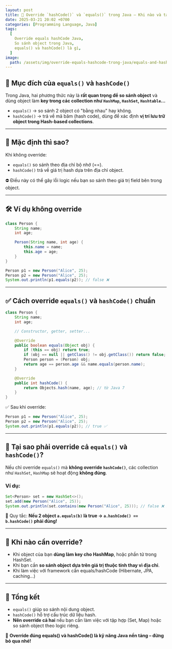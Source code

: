 ```yaml
---
layout: post
title: 🔁 Override `hashCode()` và `equals()` trong Java – Khi nào và tại sao?
date: 2025-03-21 20:02 +0700
categories: [Programming Language, Java]
tags:
  [
    Override equals hashCode Java,
    So sánh object trong Java,
    equals() và hashCode() là gì,
  ]
image:
  path: /assets/img/override-equals-hashcode-trong-java/equals-and-hashcode-in-java.jpg
---
```


## 🎯 Mục đích của `equals()` và `hashCode()`
Trong Java, hai phương thức này là **rất quan trọng để so sánh object** và dùng object làm **key trong các collection như `HashMap`, `HashSet`, `Hashtable`...**

- `equals()` → so sánh 2 object có "bằng nhau" hay không.
- `hashCode()` → trả về mã băm (hash code), dùng để xác định **vị trí lưu trữ object trong Hash-based collections**.

---

## 🧠 Mặc định thì sao?
Khi không override:
- `equals()` so sánh theo địa chỉ bộ nhớ (==).
- `hashCode()` trả về giá trị hash dựa trên địa chỉ object.

⛔ Điều này có thể gây lỗi logic nếu bạn so sánh theo giá trị field bên trong object.

---

## 🛠 Ví dụ không override
```java
class Person {
    String name;
    int age;

    Person(String name, int age) {
        this.name = name;
        this.age = age;
    }
}

Person p1 = new Person("Alice", 25);
Person p2 = new Person("Alice", 25);
System.out.println(p1.equals(p2)); // false ❌
```

---

## ✅ Cách override `equals()` và `hashCode()` chuẩn
```java
class Person {
    String name;
    int age;

    // Constructor, getter, setter...

    @Override
    public boolean equals(Object obj) {
        if (this == obj) return true;
        if (obj == null || getClass() != obj.getClass()) return false;
        Person person = (Person) obj;
        return age == person.age && name.equals(person.name);
    }

    @Override
    public int hashCode() {
        return Objects.hash(name, age); // từ Java 7
    }
}
```
✅ Sau khi override:
```java
Person p1 = new Person("Alice", 25);
Person p2 = new Person("Alice", 25);
System.out.println(p1.equals(p2)); // true ✅
```

---

## 📌 Tại sao phải override cả `equals()` và `hashCode()`?
Nếu chỉ override `equals()` mà **không override `hashCode()`**, các collection như `HashSet`, `HashMap` sẽ hoạt động **không đúng**.

### Ví dụ:
```java
Set<Person> set = new HashSet<>();
set.add(new Person("Alice", 25));
System.out.println(set.contains(new Person("Alice", 25))); // false ❌ nếu không có hashCode
```

📌 Quy tắc: **Nếu 2 object `a.equals(b)` là true → `a.hashCode() == b.hashCode()` phải đúng!**

---

## 🤔 Khi nào cần override?
- Khi object của bạn **dùng làm key cho HashMap**, hoặc phần tử trong HashSet.
- Khi bạn cần **so sánh object dựa trên giá trị thuộc tính thay vì địa chỉ**.
- Khi làm việc với framework cần equals/hashCode (Hibernate, JPA, caching...)

---

## 🧠 Tổng kết
- `equals()` giúp so sánh nội dung object.
- `hashCode()` hỗ trợ cấu trúc dữ liệu hash.
- **Nên override cả hai** nếu bạn cần làm việc với tập hợp (Set, Map) hoặc so sánh object theo logic riêng.

🚀 **Override đúng equals() và hashCode() là kỹ năng Java nền tảng – đừng bỏ qua nhé!**